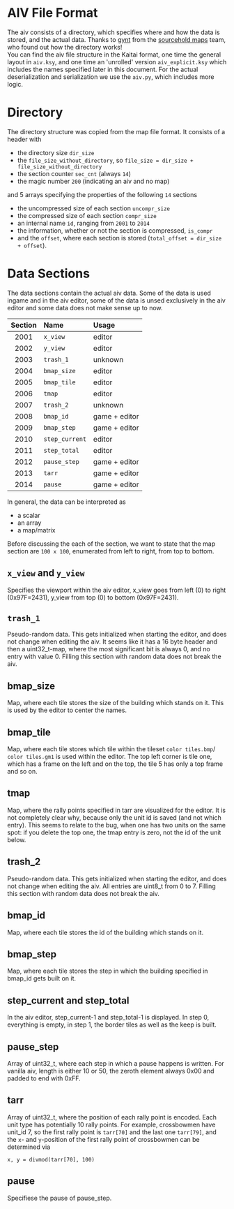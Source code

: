 # AIV File Format

The aiv consists of a directory, which specifies where and how the data is stored, and the actual data. Thanks to [gynt](https://github.com/gynt) from the [sourcehold maps](github.com/sourcehold/sourcehold-maps) team, who found out how the directory works!  
You can find the aiv file structure in the Kaitai format, one time the general layout in `aiv.ksy`, and one time an 'unrolled' version `aiv_explicit.ksy` which includes the names specified later in this document. For the actual deserialization and serialization we use the `aiv.py`, which includes more logic.

# Directory

The directory structure was copied from the map file format. It consists of a header with
- the directory size `dir_size`
- the `file_size_without_directory`, so `file_size = dir_size + file_size_without_directory` 
- the section counter `sec_cnt` (always `14`)
- the magic number `200` (indicating an aiv and no map)

and 5 arrays specifying the properties of the following `14` sections

- the uncompressed size of each section `uncompr_size`
- the compressed size of each section `compr_size`
- an internal name `id`, ranging from `2001` to `2014`
- the information, whether or not the section is compressed, `is_compr`
- and the `offset`, where each section is stored (`total_offset = dir_size + offset`).

# Data Sections

The data sections contain the actual aiv data. Some of the data is used ingame and in the aiv editor, some of the data is unsed exclusively in the aiv editor and some data does not make sense up to now. 

| Section   | Name              | Usage
| :-------: | :---------------- | :------
| 2001      | `x_view`          | editor
| 2002      | `y_view`          | editor
| 2003      | `trash_1`         | unknown
| 2004      | `bmap_size`       | editor
| 2005      | `bmap_tile`       | editor
| 2006      | `tmap`            | editor
| 2007      | `trash_2`         | unknown
| 2008      | `bmap_id`         | game + editor
| 2009      | `bmap_step`       | game + editor
| 2010      | `step_current`    | editor
| 2011      | `step_total`      | editor
| 2012      | `pause_step`      | game + editor
| 2013      | `tarr`            | game + editor
| 2014      | `pause`           | game + editor

In general, the data can be interpreted as
- a scalar
- an array
- a map/matrix

Before discussing the each of the section, we want to state that the map section are `100 x 100`, enumerated from left to right, from top to bottom.

## `x_view` and `y_view`

Specifies the viewport within the aiv editor, x_view goes from left (0) to right (0x97F=2431), y_view from top (0) to bottom (0x97F=2431).

## `trash_1`

Pseudo-random data. This gets initialized when starting the editor, and does not change when editing the aiv. It seems like it has a 16 byte header and then a uint32_t-map, where the most significant bit is always 0, and no entry with value 0. Filling this section with random data does not break the aiv.

## bmap_size

Map, where each tile stores the size of the building which stands on it. This is used by the editor to center the names.

## bmap_tile

Map, where each tile stores which tile within the tileset `color tiles.bmp`/ `color tiles.gm1` is used within the editor. The top left corner is tile one, which has a frame on the left and on the top, the tile 5 has only a top frame and so on.

## tmap

Map, where the rally points specified in tarr are visualized for the editor. It is not completely clear why, because only the unit id is saved (and not which entry). This seems to relate to the bug, when one has two units on the same spot: if you delete the top one, the tmap entry is zero, not the id of the unit below.

## trash_2

Pseudo-random data. This gets initialized when starting the editor, and does not change when editing the aiv. All entries are uint8_t from 0 to 7. Filling this section with random data does not break the aiv.

## bmap_id

Map, where each tile stores the id of the building which stands on it.

## bmap_step

Map, where each tile stores the step in which the building specified in bmap_id gets built on it.

## step_current and step_total

In the aiv editor, step_current-1 and step_total-1 is displayed. In step 0, everything is empty, in step 1, the border tiles as well as the keep is built.

## pause_step

Array of uint32_t, where each step in which a pause happens is written. For vanilla aiv, length is either 10 or 50, the zeroth element always 0x00 and padded to end with 0xFF.

## tarr

Array of uint32_t, where the position of each rally point is encoded. Each unit type has potentially 10 rally points. For example, crossbowmen have unit_id 7, so the first rally point is `tarr[70]` and the last one `tarr[79]`, and the `x`- and `y`-position of the first rally point of crossbowmen can be determined via

`x, y = divmod(tarr[70], 100) `

## pause

Specifiese the pause of pause_step.
